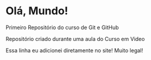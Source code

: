# Olá, Mundo!
 Primeiro Repositório do curso de Git e GitHub

 Repositório criado durante uma aula do Curso em Video

Essa linha eu adicionei diretamente no site! Muito legal!
